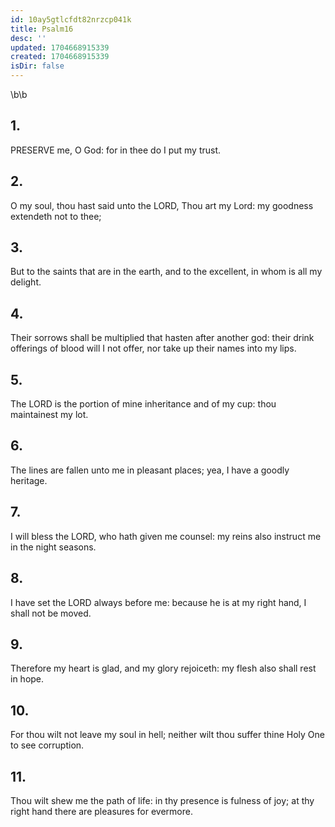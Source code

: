 ```yaml
---
id: 10ay5gtlcfdt82nrzcp041k
title: Psalm16
desc: ''
updated: 1704668915339
created: 1704668915339
isDir: false
---
```

\b\b
## 1.
PRESERVE me, O God: for in thee do I put my trust.
## 2.
O my soul, thou hast said unto the LORD, Thou art my Lord: my goodness extendeth not to thee;
## 3.
But to the saints that are in the earth, and to the excellent, in whom is all my delight.
## 4.
Their sorrows shall be multiplied that hasten after another god: their drink offerings of blood will I not offer, nor take up their names into my lips.
## 5.
The LORD is the portion of mine inheritance and of my cup: thou maintainest my lot.
## 6.
The lines are fallen unto me in pleasant places; yea, I have a goodly heritage.
## 7.
I will bless the LORD, who hath given me counsel: my reins also instruct me in the night seasons.
## 8.
I have set the LORD always before me: because he is at my right hand, I shall not be moved.
## 9.
Therefore my heart is glad, and my glory rejoiceth: my flesh also shall rest in hope.
## 10.
For thou wilt not leave my soul in hell; neither wilt thou suffer thine Holy One to see corruption.
## 11.
Thou wilt shew me the path of life: in thy presence is fulness of joy; at thy right hand there are pleasures for evermore.
